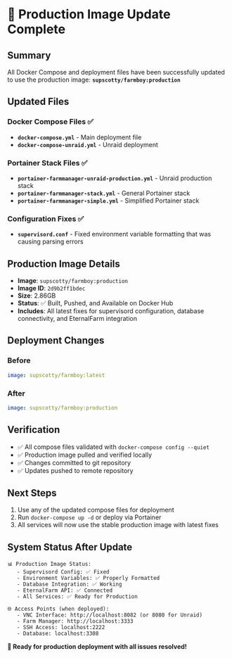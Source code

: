 # 🚀 Production Image Update Complete

## Summary
All Docker Compose and deployment files have been successfully updated to use the production image: **`supscotty/farmboy:production`**

## Updated Files

### Docker Compose Files ✅
- **`docker-compose.yml`** - Main deployment file
- **`docker-compose-unraid.yml`** - Unraid deployment  

### Portainer Stack Files ✅
- **`portainer-farmmanager-unraid-production.yml`** - Unraid production stack
- **`portainer-farmmanager-stack.yml`** - General Portainer stack
- **`portainer-farmmanager-simple.yml`** - Simplified Portainer stack

### Configuration Fixes ✅
- **`supervisord.conf`** - Fixed environment variable formatting that was causing parsing errors

## Production Image Details
- **Image**: `supscotty/farmboy:production`
- **Image ID**: `2d9b2ff1bdec` 
- **Size**: 2.86GB
- **Status**: ✅ Built, Pushed, and Available on Docker Hub
- **Includes**: All latest fixes for supervisord configuration, database connectivity, and EternalFarm integration

## Deployment Changes

### Before
```yaml
image: supscotty/farmboy:latest
```

### After  
```yaml
image: supscotty/farmboy:production
```

## Verification
- ✅ All compose files validated with `docker-compose config --quiet`
- ✅ Production image pulled and verified locally
- ✅ Changes committed to git repository
- ✅ Updates pushed to remote repository

## Next Steps
1. Use any of the updated compose files for deployment
2. Run `docker-compose up -d` or deploy via Portainer
3. All services will now use the stable production image with latest fixes

## System Status After Update
```
📊 Production Image Status:
   - Supervisord Config: ✅ Fixed
   - Environment Variables: ✅ Properly Formatted  
   - Database Integration: ✅ Working
   - EternalFarm API: ✅ Connected
   - All Services: ✅ Ready for Production

🌐 Access Points (when deployed):
   - VNC Interface: http://localhost:8082 (or 8080 for Unraid)
   - Farm Manager: http://localhost:3333
   - SSH Access: localhost:2222
   - Database: localhost:3308
```

**🎉 Ready for production deployment with all issues resolved!** 